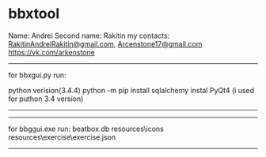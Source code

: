 # bbxtool
Name: Andrei
Second name: Rakitin 
my contacts: RakitinAndreiRakitin@gmail.com, Arcenstone17@gmail.com
https://vk.com/arkenstone



__________________________________________________
for bbxgui.py run:

python verision(3.4.4)
python -m pip install sqlalchemy
instal PyQt4 (i used for puthon 3.4 version)
__________________________________________________



_________________________________
for bbggui.exe run: 
beatbox.db 
resources\icons\
resources\exercise\exercise.json
_________________________________
